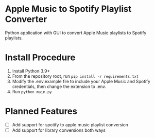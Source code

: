 # Apple Music to Spotify Playlist Converter
Python application with GUI to convert Apple Music playlists to Spotify playlists.

# Install Procedure
1. Install Python 3.9+
2. From the repository root, run `pip install -r requirements.txt`
3. Modify the .env.example file to include your Apple Music and Spotify credentials, then change the extension to .env.
4. Run `python main.py`


# Planned Features
- [ ] Add support for spotify to apple music playlist conversion
- [ ] Add support for library conversions both ways